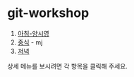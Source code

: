 # git-workshop

1. [아침-양시영](morning.md)
2. [중식](lunch.md) - mj
3. [저녁](dinner.md)

상세 메뉴를 보시려면 각 항목을 클릭해 주세요.
